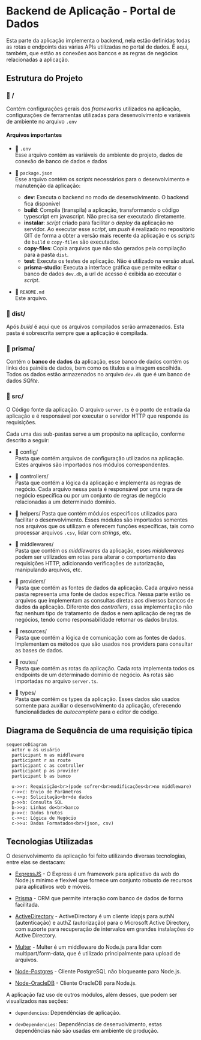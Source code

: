 # Backend de Aplicação - Portal de Dados

Esta parte da aplicação implementa o backend, nela estão definidas todas as rotas e endpoints das várias APIs utilizadas no portal de dados. É aqui, também, que estão as conexões aos bancos e as regras de negócios relacionadas a aplicação.

## Estrutura do Projeto
### :file_folder: /
Contém configurações gerais dos _frameworks_ utilizados na aplicação, configurações de ferramentas utilizadas para desenvolvimento e variáveis de ambiente no arquivo `.env`

#### Arquivos importantes
- :memo: `.env`  
Esse arquivo contém as variáveis de ambiente do projeto, dados de conexão de banco de dados e dados 

- :rocket: `package.json`  
Esse arquivo contém os _scripts_ necessários para o desenvolvimento e manutenção da aplicação:
   - **dev**: Executa o backend no modo de desenvolvimento. O backend fica disponível 
   - **build**: Compila (transpila) a aplicação, transformando o código typescript em javascript. Não precisa ser executado diretamente.
   - **instalar**: _script_ criado para facilitar o _deploy_ da aplicação no servidor. Ao executar esse _script_, um _push_ é realizado no repositório GIT de forma a obter a versão mais recente da aplicação e os _scripts_ de `build` e `copy-files` são executados.
   - **copy-files**: Copia arquivos que não são gerados pela compilação para a pasta `dist`.
   - **test**: Executa os testes de aplicação. Não é utilizado na versão atual.
   - **prisma-studio**: Executa a interface gráfica que permite editar o banco de dados `dev.db`, a url de acesso é exibida ao executar o _script_.

- :page_facing_up: `README.md`  
Este arquivo.

### :file_folder: dist/
Após *build* é aqui que os arquivos compilados serão armazenados. Esta pasta é sobrescrita sempre que a aplicação é compilada.


### :file_folder: prisma/
Contém o **banco de dados** da aplicação, esse banco de dados contém os links dos painéis de dados, bem como os títulos e a imagem escolhida. Todos os dados estão armazenados no arquivo `dev.db` que é um banco de dados *SQlite*. 

### :file_folder: src/
O Código fonte da aplicação. O arquivo `server.ts` é o ponto de entrada da aplicação e é responsável por executar o servidor HTTP que responde às requisições.

Cada uma das sub-pastas serve a um propósito na aplicação, conforme descrito a seguir:

  - :file_folder: config/  
  Pasta que contém arquivos de configuração utilizados na aplicação. Estes arquivos são importados nos módulos correspondentes.

  - :file_folder: controllers/  
  Pasta que contém a lógica da aplicação e implementa as regras de negócio. Cada arquivo nessa pasta é responsável por uma regra de negócio específica ou por um conjunto de regras de negócio relacionadas a um determinado domínio.

  - :file_folder: helpers/
  Pasta que contém módulos específicos utilizados para facilitar o desenvolvimento. Esses módulos são importados somentes nos arquivos que os utilizam e oferecem funções específicas, tais como processar arquivos `.csv`, lidar com _strings_, etc.

  - :file_folder: middlewares/  
  Pasta que contém os _middlewares_ da aplicação, esses _middlewares_ podem ser utilizados em rotas para alterar o comportamento das requisições HTTP, adicionando verificações de autorização, manipulando arquivos, etc.

  - :file_folder: providers/  
Pasta que contém as fontes de dados da aplicação. Cada arquivo nessa pasta representa uma fonte de dados específica. Nessa parte estão os arquivos que implementam as consultas diretas aos diversos bancos de dados da aplicação. Diferente dos _controllers_, essa implementação não faz nenhum tipo de tratamento de dados e nem aplicação de regras de negócios, tendo como responsabilidade retornar os dados brutos.
  
  - :file_folder: resources/  
  Pasta que contém a lógica de comunicação com as fontes de dados. Implementam os métodos que são usados nos providers para consultar as bases de dados.

  - :file_folder: routes/  
  Pasta que contém as rotas da aplicação. Cada rota implementa todos os endpoints de um determinado domínio de negócio. As rotas são importadas no arquivo `server.ts`.

  - :file_folder: types/  
  Pasta que contém os types da aplicação. Esses dados são usados somente para auxiliar o desenvolvimento da aplicação, oferecendo funcionalidades de _autocomplete_ para o editor de código.

## Diagrama de Sequência de uma requisição típica

  ```mermaid
  sequenceDiagram
    actor u as usuário
    participant m as middleware
    participant r as route
    participant c as controller
    participant p as provider
    participant b as banco

    u->>r: Requisição<br>(pode sofrer<br>modificações<br>no middleware)
    r->>c: Envio de Parâmetros
    c->>p: Solicitação<br>de dados
    p->>b: Consulta SQL
    b->>p: Linhas do<br>banco
    p->>c: Dados brutos
    c->>c: Lógica de Negócio
    c->>u: Dados Formatados<br>(json, csv) 
  ```

  ## Tecnologias Utilizadas
  O desenvolvimento da aplicação foi feito utilizando diversas tecnologias, entre elas se destacam:
  - [ExpressJS](https://expressjs.com/pt-br/) - O Express é um framework para aplicativo da web do Node.js mínimo e flexível que fornece um conjunto robusto de recursos para aplicativos web e móveis.

  - [Prisma](https://www.prisma.io/orm) - ORM que permite interação com banco de dados de forma facilitada.

  - [ActiveDirectory](https://www.npmjs.com/package/activedirectory) - ActiveDirectory é um cliente ldapjs para authN (autenticação) e authZ (autorização) para o Microsoft Active Directory, com suporte para recuperação de intervalos em grandes instalações do Active Directory.

  - [Multer](https://www.npmjs.com/package/multer) - Multer é um middleware do Node.js para lidar com multipart/form-data, que é utilizado principalmente para upload de arquivos.

  - [Node-Postgres](https://www.npmjs.com/package/pg) - Cliente PostgreSQL não bloqueante para Node.js.

  - [Node-OracleDB](https://www.npmjs.com/package/oracledb) - Cliente OracleDB para Node.js.

  A aplicação faz uso de outros módulos, além desses, que podem ser visualizados nas seções:
  
  - `dependencies`: Dependências de aplicação.
  
  - `devDependencies`: Dependências de desenvolvimento, estas dependências não são usadas em ambiente de produção.